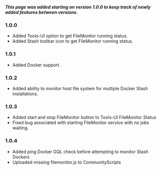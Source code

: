 ##### This page was added starting on version 1.0.0 to keep track of newly added features between versions.
### 1.0.0
- Added Tools-UI option to get FileMonitor running status.
- Added Stash toolbar icon to get FileMonitor running status.
### 1.0.1
- Added Docker support.
### 1.0.2
- Added ability to monitor host file system for multiple Docker Stash installations.
### 1.0.3
- Added start and stop FileMonitor button to Tools-UI FileMonitor Status
- Fixed bug associated with starting FileMonitor service with no jobs waiting.
### 1.0.4
- Added ping Docker GQL check before attempting to monitor Stash Dockers
- Uploaded missing filemonitor.js to CommunityScripts
